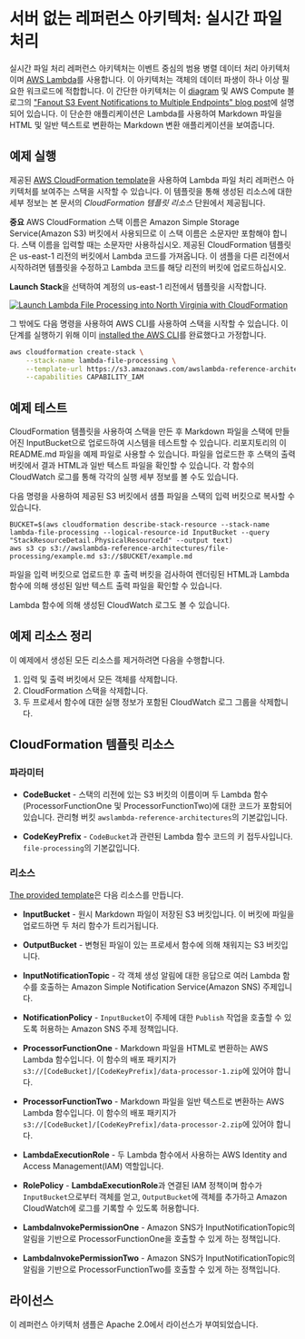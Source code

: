 # 서버 없는 레퍼런스 아키텍처: 실시간 파일 처리

실시간 파일 처리 레퍼런스 아키텍처는 이벤트 중심의 범용 병렬 데이터 처리 아키텍처이며 [AWS Lambda](https://aws.amazon.com/lambda)를 사용합니다. 이 아키텍처는 객체의 데이터 파생이 하나 이상 필요한 워크로드에 적합합니다. 이 간단한 아키텍처는 이 [diagram](https://s3.amazonaws.com/awslambda-reference-architectures/file-processing/lambda-refarch-fileprocessing.pdf) 및 AWS Compute 블로그의 ["Fanout S3 Event Notifications to Multiple Endpoints" blog post](https://aws.amazon.com/blogs/compute/fanout-s3-event-notifications-to-multiple-endpoints/)에 설명되어 있습니다. 이 단순한 애플리케이션은 Lambda를 사용하여 Markdown 파일을 HTML 및 일반 텍스트로 변환하는 Markdown 변환 애플리케이션을 보여줍니다.

## 예제 실행

제공된 [AWS CloudFormation template](https://s3.amazonaws.com/awslambda-reference-architectures/file-processing/lambda_file_processing.template)을 사용하여 Lambda 파일 처리 레퍼런스 아키텍처를 보여주는 스택을 시작할 수 있습니다. 이 템플릿을 통해 생성된 리소스에 대한 세부 정보는 본 문서의 *CloudFormation 템플릿 리소스* 단원에서 제공됩니다.

**중요** AWS CloudFormation 스택 이름은 Amazon Simple Storage Service(Amazon S3) 버킷에서 사용되므로 이 스택 이름은 소문자만 포함해야 합니다. 스택 이름을 입력할 때는 소문자만 사용하십시오. 제공된 CloudFormation 템플릿은 us-east-1 리전의 버킷에서 Lambda 코드를 가져옵니다. 이 샘플을 다른 리전에서 시작하려면 템플릿을 수정하고 Lambda 코드를 해당 리전의 버킷에 업로드하십시오.


**Launch Stack**을 선택하여 계정의 us-east-1 리전에서 템플릿을 시작합니다.

[![Launch Lambda File Processing into North Virginia with CloudFormation](http://docs.aws.amazon.com/AWSCloudFormation/latest/UserGuide/images/cloudformation-launch-stack-button.png)](https://console.aws.amazon.com/cloudformation/home?region=us-east-1#/stacks/new?stackName=lambda-file-processing&amp;templateURL=https://s3.amazonaws.com/awslambda-reference-architectures/file-processing/lambda_file_processing.template)

그 밖에도 다음 명령을 사용하여 AWS CLI를 사용하여 스택을 시작할 수 있습니다. 이 단계를 실행하기 위해 이미 [installed the AWS CLI](http://docs.aws.amazon.com/cli/latest/userguide/installing.html)를 완료했다고 가정합니다.

```bash
aws cloudformation create-stack \
    --stack-name lambda-file-processing \
    --template-url https://s3.amazonaws.com/awslambda-reference-architectures/file-processing/lambda_file_processing.template \
    --capabilities CAPABILITY_IAM
```

## 예제 테스트

CloudFormation 템플릿을 사용하여 스택을 만든 후 Markdown 파일을 스택에 만들어진 InputBucket으로 업로드하여 시스템을 테스트할 수 있습니다. 리포지토리의 이 README.md 파일을 예제 파일로 사용할 수 있습니다. 파일을 업로드한 후 스택의 출력 버킷에서 결과 HTML과 일반 텍스트 파일을 확인할 수 있습니다. 각 함수의 CloudWatch 로그를 통해 각각의 실행 세부 정보를 볼 수도 있습니다.

다음 명령을 사용하여 제공된 S3 버킷에서 샘플 파일을 스택의 입력 버킷으로 복사할 수 있습니다.

```
BUCKET=$(aws cloudformation describe-stack-resource --stack-name lambda-file-processing --logical-resource-id InputBucket --query "StackResourceDetail.PhysicalResourceId" --output text)
aws s3 cp s3://awslambda-reference-architectures/file-processing/example.md s3://$BUCKET/example.md
```

파일을 입력 버킷으로 업로드한 후 출력 버킷을 검사하여 렌더링된 HTML과 Lambda 함수에 의해 생성된 일반 텍스트 출력 파일을 확인할 수 있습니다.

Lambda 함수에 의해 생성된 CloudWatch 로그도 볼 수 있습니다.

## 예제 리소스 정리

이 예제에서 생성된 모든 리소스를 제거하려면 다음을 수행합니다.

1. 입력 및 출력 버킷에서 모든 객체를 삭제합니다.
1. CloudFormation 스택을 삭제합니다.
1. 두 프로세서 함수에 대한 실행 정보가 포함된 CloudWatch 로그 그룹을 삭제합니다.



## CloudFormation 템플릿 리소스

### 파라미터
- **CodeBucket** - 스택의 리전에 있는 S3 버킷의 이름이며 두 Lambda 함수(ProcessorFunctionOne 및 ProcessorFunctionTwo)에 대한 코드가 포함되어 있습니다. 관리형 버킷 `awslambda-reference-architectures`의 기본값입니다.

- **CodeKeyPrefix** - `CodeBucket`과 관련된 Lambda 함수 코드의 키 접두사입니다. `file-processing`의 기본값입니다.

### 리소스
[The provided template](https://s3.amazonaws.com/awslambda-reference-architectures/file-processing/lambda_file_processing.template)은
다음 리소스를 만듭니다.

- **InputBucket** - 원시 Markdown 파일이 저장된 S3 버킷입니다. 이 버킷에 파일을 업로드하면 두 처리 함수가 트리거됩니다.

- **OutputBucket** - 변형된 파일이 있는 프로세서 함수에 의해 채워지는 S3 버킷입니다.

- **InputNotificationTopic** - 각 객체 생성 알림에 대한 응답으로 여러 Lambda 함수를 호출하는 Amazon Simple Notification Service(Amazon SNS) 주제입니다.

- **NotificationPolicy** - `InputBucket`이 주제에 대한 `Publish` 작업을 호출할 수 있도록 허용하는 Amazon SNS 주제 정책입니다.

- **ProcessorFunctionOne** - Markdown 파일을 HTML로 변환하는 AWS Lambda 함수입니다. 이 함수의 배포 패키지가 `s3://[CodeBucket]/[CodeKeyPrefix]/data-processor-1.zip`에 있어야 합니다.

- **ProcessorFunctionTwo** - Markdown 파일을 일반 텍스트로 변환하는 AWS Lambda 함수입니다.  이 함수의 배포 패키지가 `s3://[CodeBucket]/[CodeKeyPrefix]/data-processor-2.zip`에 있어야 합니다.

- **LambdaExecutionRole** - 두 Lambda 함수에서 사용하는 AWS Identity and Access Management(IAM) 역할입니다.

- **RolePolicy** - **LambdaExecutionRole**과 연결된 IAM 정책이며 함수가 `InputBucket`으로부터 객체를 얻고, `OutputBucket`에 객체를 추가하고 Amazon CloudWatch에 로그를 기록할 수 있도록 허용합니다.

- **LambdaInvokePermissionOne** - Amazon SNS가 InputNotificationTopic의 알림을 기반으로 ProcessorFunctionOne을 호출할 수 있게 하는 정책입니다.

- **LambdaInvokePermissionTwo** - Amazon SNS가 InputNotificationTopic의 알림을 기반으로 ProcessorFunctionTwo를 호출할 수 있게 하는 정책입니다.


## 라이선스

이 레퍼런스 아키텍처 샘플은 Apache 2.0에서 라이선스가 부여되었습니다.
